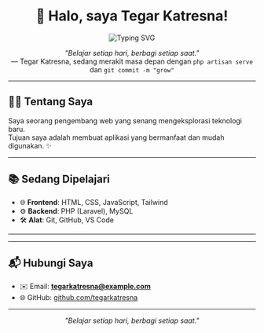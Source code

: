 <h1 align="center">👋 Halo, saya Tegar Katresna!</h1>

<p align="center">
  <img src="https://readme-typing-svg.herokuapp.com?font=Fira+Code&size=22&pause=1000&color=FF0080&center=true&vCenter=true&width=600&lines=Selamat+Datang+di+Profil+Saya!;Fullstack+Web+Developer+Pemula;Laravel+%7C+JavaScript+%7C+MySQL+Enthusiast" alt="Typing SVG" />
</p>

<p align="center"><em>"Belajar setiap hari, berbagi setiap saat."</em><br>— Tegar Katresna, sedang merakit masa depan dengan <code>php artisan serve</code> dan <code>git commit -m "grow"</code></p>



---

## 👨‍💻 Tentang Saya
Saya seorang pengembang web yang senang mengeksplorasi teknologi baru.  
Tujuan saya adalah membuat aplikasi yang bermanfaat dan mudah digunakan. ✨

---

## 📚 Sedang Dipelajari
- 🌐 **Frontend**: HTML, CSS, JavaScript, Tailwind  
- ⚙️ **Backend**: PHP (Laravel), MySQL  
- 🛠️ **Alat**: Git, GitHub, VS Code  

---

---

## 📬 Hubungi Saya
- ✉️ Email: **tegarkatresna@example.com**  
- 🌐 GitHub: [github.com/tegarkatresna](https://github.com/tegarkatresna)  

---

<p align="center"><i>"Belajar setiap hari, berbagi setiap saat."</i></p>
